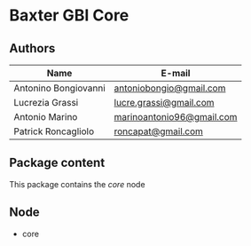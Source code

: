 # Baxter GBI Core

## Authors

| Name | E-mail |
|------|--------|
| Antonino Bongiovanni | antoniobongio@gmail.com |
| Lucrezia Grassi | lucre.grassi@gmail.com |
| Antonio Marino | marinoantonio96@gmail.com |
| Patrick Roncagliolo | roncapat@gmail.com |

## Package content

This package contains the *core* node

## Node
* core
